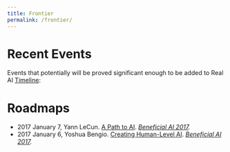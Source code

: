 ```yaml
---
title: Frontier
permalink: /frontier/
---
```


# Recent Events

Events that potentially will be proved significant enough to be added to Real AI [Timeline](http://realai.org/frontier/timeline.html):

# Roadmaps

* 2017 January 7, Yann LeCun. [A Path to AI](https://futureoflife.org/wp-content/uploads/2017/01/Yann-LeCun.pdf). *[Beneficial AI 2017](https://futureoflife.org/bai-2017/).*
* 2017 January 6, Yoshua Bengio. [Creating Human-Level AI](https://futureoflife.org/wp-content/uploads/2017/01/Yoshua-Bengio.pdf). *[Beneficial AI 2017](https://futureoflife.org/bai-2017/).*
